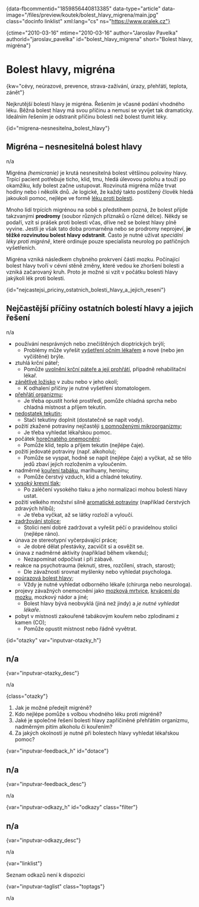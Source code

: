 
{data-fbcommentid="1859856440813385" data-type="article" data-image="/files/preview/koutek/bolest\_hlavy\_migrena/main.jpg" class="docinfo linklist" xml:lang="cs" ns="https://www.pralek.cz"}

{ctime="2010-03-16" mtime="2010-03-16" author="Jaroslav Pavelka" authorid="jaroslav\_pavelka" id="bolest\_hlavy_migrena" short="Bolest hlavy, migréna"}

# Bolest hlavy, migréna

<!-- generated attribute kw by user_udpatekw.sh on 2020-02-26, do not edit -->

{kw="cévy, neúrazové, prevence, strava-zažívání, úrazy, přehřátí, teplota, zánět"}

Nejkrutější bolestí hlavy je migréna. Řešením je včasné podání vhodného léku. Běžná bolest hlavy má svou příčinu a nemusí se vyvíjet tak dramaticky. Ideálním řešením je odstranit příčinu bolesti než bolest tlumit léky.

{id="migrena-nesnesitelna\_bolest\_hlavy"}

## Migréna – nesnesitelná bolest hlavy

n/a

Migréna _(hemicranie)_ je krutá nesnesitelná bolest většinou poloviny hlavy. Trpící pacient potřebuje ticho, klid, tmu, hledá úlevovou polohu a touží po okamžiku, kdy bolest začne ustupovat. Rozvinutá migréna může trvat hodiny nebo i několik dnů. Je logické, že každý takto postižený člověk hledá jakoukoli pomoc, nejlépe ve formě [léku proti bolesti][1].

Mnoho lidí trpících migrénou na sobě s předstihem pozná, že bolest přijde takzvanými **prodromy** (soubor různých příznaků o různé délce). Někdy se podaří, vzít si prášek proti bolesti včas, dříve než se bolest hlavy plně vyvine. Jestli je však tato doba promarněna nebo se prodromy neprojeví, **je těžké rozvinutou bolest hlavy odstranit**. Často je nutné užívat _speciální léky proti migréně_, které ordinuje pouze specialista neurolog po patřičných vyšetřeních.

Migréna vzniká následkem chybného prokrvení části mozku. Počínající bolest hlavy tvoří v cévní stěně změny, které vedou ke zhoršení bolesti a vzniká začarovaný kruh. Proto je možné si vzít v počátku bolesti hlavy jakýkoli lék proti bolesti.

{id="nejcastejsi\_priciny\_ostatnich\_bolesti\_hlavy\_a\_jejich_reseni"}

## Nejčastější příčiny ostatních bolestí hlavy a jejich řešení

n/a

  * používání nesprávných nebo znečištěných dioptrických brýlí; 
      * Problémy může vyřešit [vyšetření očním lékařem][2] a nové (nebo jen vyčištěné) brýle.
  * ztuhlá krční páteř; 
      * Pomůže [uvolnění krční páteře a její prohřátí][3], případně rehabilitační lékař.
  * [zánětlivé ložisko][4] v zubu nebo v jeho okolí; 
      * K odhalení příčiny je nutné vyšetření stomatologem.
  * [přehřátí organizmu][5]; 
      * Je třeba opustit horké prostředí, pomůže chladná sprcha nebo chladná místnost a příjem tekutin.
  * [nedostatek tekutin][6]; 
      * Stačí tekutiny doplnit (dostatečně se napít vody).
  * požití zkažené potraviny nejčastěji [s pomnoženými mikroorganizmy][7]; 
      * Je třeba vyhledat lékařskou pomoc.
  * počátek [horečnatého onemocnění][5]; 
      * Pomůže klid, teplo a příjem tekutin (nejlépe čaje).
  * požití jedovaté potraviny (např. alkoholu); 
      * Pomůže se vyspat, hodně se napít (nejlépe čaje) a vyčkat, až se tělo jedů zbaví jejich rozložením a vyloučením.
  * nadměrné [kouření tabáku][8], marihuany, heroinu; 
      * Pomůže čerstvý vzduch, klid a chladné tekutiny.
  * [vysoký krevní tlak][9]; 
      * Po zaléčení vysokého tlaku a jeho normalizaci mohou bolesti hlavy ustat.
  * požití velkého množství silně [aromatické potraviny][10] (například čerstvých zdravých hřibů); 
      * Je třeba vyčkat, až se látky rozloží a vyloučí.
  * [zadržování stolice][11]; 
      * Stolici není dobré zadržovat a vyřešit péčí o pravidelnou stolici (nejlépe ráno).
  * únava ze stereotypní vyčerpávající práce; 
      * Je dobré dělat přestávky, zacvičit si a osvěžit se.
  * únava z nadměrné aktivity (například během víkendu); 
      * Nezapomínat odpočívat i při zábavě.
  * reakce na psychotrauma (leknutí, stres, rozčílení, strach, starost); 
      * Dle závažnosti srovnat myšlenky nebo vyhledat psychologa.
  * [poúrazová bolest hlavy][12]; 
      * Vždy je nutné vyhledat odborného lékaře (chirurga nebo neurologa).
  * projevy závažných onemocnění jako [mozková mrtvice][13], [krvácení do mozku][14], mozkový nádor a jiné; 
      * Bolest hlavy bývá neobvyklá (jiná než jindy) a _je nutné vyhledat lékaře_.
  * pobyt v místnosti zakouřené tabákovým kouřem nebo zplodinami z kamen (CO); 
      * Pomůže opustit místnost nebo řádně vyvětrat.

{id="otazky" var="inputvar-otazky_h"}

## n/a

{var="inputvar-otazky_desc"}

n/a

{class="otazky"}

  1. Jak je možné předejít migréně?
  2. Kdo nejlépe pomůže s volbou vhodného léku proti migréně?
  3. Jaké je společné řešení bolesti hlavy zapříčiněné přehřátím organizmu, nadměrným pitím alkoholu či kouřením?
  4. Za jakých okolností je nutné při bolestech hlavy vyhledat lékařskou pomoc?

{var="inputvar-feedback_h" id="dotace"}

## n/a

{var="inputvar-feedback_desc"}

n/a

{var="inputvar-odkazy_h" id="odkazy" class="filter"}

## n/a

{var="inputvar-odkazy_desc"}

n/a

{var="linklist"}

Seznam odkazů není k dispozici

{var="inputvar-taglist" class="toptags"}

n/a

 [1]: leky_proti_bolesti
 [2]: nalehavost_lekarskeho_vysetreni
 [3]: bolesti_v_zadech_houser
 [4]: lecba_zanetu
 [5]: teplota
 [6]: prijem_tekutin
 [7]: mikroorganizmy
 [8]: koureni_cigaret
 [9]: krevni_tlak
 [10]: stravovaci_navyky
 [11]: krvaceni_z_konecniku
 [12]: otres_mozku
 [13]: iktus
 [14]: subduralni_hematom

